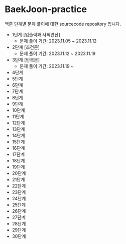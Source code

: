 # BaekJoon-practice

백준 단계별 문제 풀이에 대한 sourcecode repository 입니다.

- 1단계 [입출력과 사칙연산]
  - 문제 풀이 기간: 2023.11.05 ~ 2023.11.12
- 2단계 [조건문]
  - 문제 풀이 기간: 2023.11.12 ~ 2023.11.19
- 3단계 [반복문]
  - 문제 풀이 기간: 2023.11.19 ~
- 4단계
- 5단계
- 6단계
- 7단계
- 8단계
- 9단계
- 10단계
- 11단계
- 12단계
- 13단계
- 14단계
- 15단계
- 16단계
- 17단계
- 18단계
- 19단계
- 20단계
- 21단계
- 22단계
- 23단계
- 24단계
- 25단계
- 26단계
- 27단계
- 28단계
- 29단계
- 30단계
